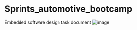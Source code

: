 # Sprints_automotive_bootcamp
Embedded software design task document
![image](https://github.com/hazemashrafali/Sprints_automotive_bootcamp/assets/102700625/fcc4b43d-1d32-4509-ae1e-be024a9b7ad0)

